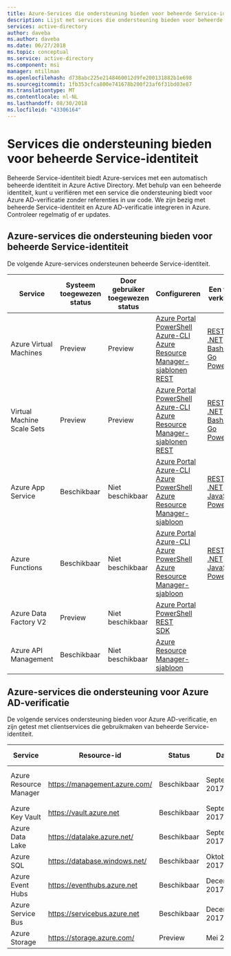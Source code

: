 ```yaml
---
title: Azure-Services die ondersteuning bieden voor beheerde Service-identiteit
description: Lijst met services die ondersteuning bieden voor beheerde Service-identiteit en Azure AD-verificatie
services: active-directory
author: daveba
ms.author: daveba
ms.date: 06/27/2018
ms.topic: conceptual
ms.service: active-directory
ms.component: msi
manager: mtillman
ms.openlocfilehash: d738abc225e2148460012d9fe200131882b1e698
ms.sourcegitcommit: 1fb353cfca800e741678b200f23af6f31bd03e87
ms.translationtype: MT
ms.contentlocale: nl-NL
ms.lasthandoff: 08/30/2018
ms.locfileid: "43306164"
---
```

# <a name="services-that-support-managed-service-identity"></a>Services die ondersteuning bieden voor beheerde Service-identiteit 

Beheerde Service-identiteit biedt Azure-services met een automatisch beheerde identiteit in Azure Active Directory. Met behulp van een beheerde identiteit, kunt u verifiëren met een service die ondersteuning biedt voor Azure AD-verificatie zonder referenties in uw code. We zijn bezig met beheerde Service-identiteit en Azure AD-verificatie integreren in Azure. Controleer regelmatig of er updates.

## <a name="azure-services-that-support-managed-service-identity"></a>Azure-services die ondersteuning bieden voor beheerde Service-identiteit

De volgende Azure-services ondersteunen beheerde Service-identiteit.

| Service | Systeem toegewezen status | Door gebruiker toegewezen status| Configureren | Een token verkrijgen |
| ------- | ------ | ---- | --------- | ----------- |
| Azure Virtual Machines | Preview | Preview | [Azure Portal](qs-configure-portal-windows-vm.md)<br>[PowerShell](qs-configure-powershell-windows-vm.md)<br>[Azure-CLI](qs-configure-cli-windows-vm.md)<br>[Azure Resource Manager-sjablonen](qs-configure-template-windows-vm.md)<br>[REST](qs-configure-rest-vm.md) | [REST](how-to-use-vm-token.md#get-a-token-using-http)<br>[.NET](how-to-use-vm-token.md#get-a-token-using-c)<br>[Bash/Curl](how-to-use-vm-token.md#get-a-token-using-curl)<br>[Go](how-to-use-vm-token.md#get-a-token-using-go)<br>[PowerShell](how-to-use-vm-token.md#get-a-token-using-azure-powershell) |
| Virtual Machine Scale Sets | Preview | Preview | [Azure Portal](qs-configure-portal-windows-vmss.md)<br>[PowerShell](qs-configure-powershell-windows-vmss.md)<br>[Azure-CLI](qs-configure-cli-windows-vmss.md)<br>[Azure Resource Manager-sjablonen](qs-configure-template-windows-vmss.md)<br>[REST](qs-configure-rest-vmss.md) | [REST](how-to-use-vm-token.md#get-a-token-using-http)<br>[.NET](how-to-use-vm-token.md#get-a-token-using-c)<br>[Bash/Curl](how-to-use-vm-token.md#get-a-token-using-curl)<br>[Go](how-to-use-vm-token.md#get-a-token-using-go)<br>[PowerShell](how-to-use-vm-token.md#get-a-token-using-azure-powershell)
| Azure App Service | Beschikbaar | Niet beschikbaar | [Azure Portal](/azure/app-service/app-service-managed-service-identity#using-the-azure-portal)<br>[Azure-CLI](/azure/app-service/app-service-managed-service-identity#using-the-azure-cli)<br>[Azure PowerShell](/azure/app-service/app-service-managed-service-identity#using-azure-powershell)<br>[Azure Resource Manager-sjabloon](/azure/app-service/app-service-managed-service-identity#using-an-azure-resource-manager-template) | [REST](/azure/app-service/app-service-managed-service-identity#using-the-rest-protocol)<br>[.NET](/azure/app-service/app-service-managed-service-identity#asal)<br>[JavaScript](/azure/app-service/app-service-managed-service-identity#token-js)<br>[PowerShell](/azure/app-service/app-service-managed-service-identity#token-powershell)  |
| Azure Functions | Beschikbaar | Niet beschikbaar | [Azure Portal](/azure/app-service/app-service-managed-service-identity#using-the-azure-portal)<br>[Azure-CLI](/azure/app-service/app-service-managed-service-identity#using-the-azure-cli)<br>[Azure PowerShell](/azure/app-service/app-service-managed-service-identity#using-azure-powershell)<br>[Azure Resource Manager-sjabloon](/azure/app-service/app-service-managed-service-identity#using-an-azure-resource-manager-template) | [REST](/azure/app-service/app-service-managed-service-identity#using-the-rest-protocol)<br>[.NET](/azure/app-service/app-service-managed-service-identity#asal)<br>[JavaScript](/azure/app-service/app-service-managed-service-identity#token-js)<br>[PowerShell](/azure/app-service/app-service-managed-service-identity#token-powershell) |
| Azure Data Factory V2 | Preview | Niet beschikbaar | [Azure Portal](~/articles/data-factory/data-factory-service-identity.md#generate-service-identity)<br>[PowerShell](~/articles/data-factory/data-factory-service-identity.md#generate-service-identity-using-powershell)<br>[REST](~/articles/data-factory/data-factory-service-identity.md#generate-service-identity-using-rest-api)<br>[SDK](~/articles/data-factory/data-factory-service-identity.md#generate-service-identity-using-sdk) |
| Azure API Management | Beschikbaar | Niet beschikbaar | [Azure Resource Manager-sjabloon](/azure/api-management/api-management-howto-use-managed-service-identity) | 


## <a name="azure-services-that-support-azure-ad-authentication"></a>Azure-services die ondersteuning voor Azure AD-verificatie

De volgende services ondersteuning bieden voor Azure AD-verificatie, en zijn getest met clientservices die gebruikmaken van beheerde Service-identiteit.

| Service | Resource-id | Status | Date | Toegang toewijzen |
| ------- | ----------- | ------ | ---- | ------------- |
| Azure Resource Manager | https://management.azure.com/ | Beschikbaar | September 2017 | [Azure Portal](howto-assign-access-portal.md) <br>[PowerShell](howto-assign-access-powershell.md) <br>[Azure-CLI](howto-assign-access-CLI.md) |
| Azure Key Vault | https://vault.azure.net | Beschikbaar | September 2017 | |
| Azure Data Lake | https://datalake.azure.net/ | Beschikbaar | September 2017 | |
| Azure SQL | https://database.windows.net/ | Beschikbaar | Oktober 2017 | |
| Azure Event Hubs | https://eventhubs.azure.net | Beschikbaar | December 2017 | |
| Azure Service Bus | https://servicebus.azure.net | Beschikbaar | December 2017 | |
| Azure Storage | https://storage.azure.com/ | Preview | Mei 2018 | |